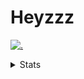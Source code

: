 # Heyzzz  

[![.](https://skillicons.dev/icons?i=js,java)](https://skillicons.dev)  

<details>
<summary>Stats</summary
<!--START_SECTION:waka-->

```txt
TypeScript   6 hrs 17 mins   ██████████████████▒░░░░░░   73.20 %
JavaScript   1 hr 3 mins     ███░░░░░░░░░░░░░░░░░░░░░░   12.33 %
CSS          30 mins         █▒░░░░░░░░░░░░░░░░░░░░░░░   05.97 %
JSON         25 mins         █▒░░░░░░░░░░░░░░░░░░░░░░░   04.92 %
Other        13 mins         ▓░░░░░░░░░░░░░░░░░░░░░░░░   02.69 %
```

<!--END_SECTION:waka-->
</details>
